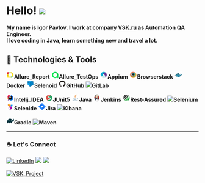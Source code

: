 # Hello! <img src="https://raw.githubusercontent.com/MartinHeinz/MartinHeinz/master/wave.gif" width="30px">

**My name is Igor Pavlov. I work at company [VSK.ru](https://www.vsk.ru) as Automation QA Engineer.**  
**I love coding in Java, learn something new and travel a lot.**

## 🔧 Technologies & Tools 
<img width="4%" title="Allure Report" src="logo/Allure_Report.svg">**Allure_Report**
<img width="4%" title="Allure Report" src="logo/Allure_TestOps.svg">**Allure_TestOps**
<img width="4%" title="Allure Report" src="logo/Appium.svg">**Appium**
<img width="4%" title="Allure Report" src="logo/Browserstack.svg">**Browserstack**
<img width="4%" title="Allure Report" src="logo/Docker.svg">**Docker**
<img width="4%" title="Allure Report" src="logo/Selenoid.svg">**Selenoid**
<img width="4%" title="Allure Report" src="logo/GitHub.svg">**GitHub**
<img src="https://img.icons8.com/color/36/000000/gitlab.png"/>**GitLab**

<img width="4%" title="Allure Report" src="logo/Intelij_IDEA.svg">**Intelij_IDEA**
<img width="4%" title="Allure Report" src="logo/JUnit5.svg">**JUnit5**
<img width="4%" title="Allure Report" src="logo/Java.svg">**Java**
<img width="4%" title="Allure Report" src="logo/Jenkins.svg">**Jenkins**
<img width="4%" title="Allure Report" src="logo/Rest-Assured.svg">**Rest-Assured**
<img src="https://img.icons8.com/officel/36/000000/selenium-test-automation.png"/>**Selenium**
<img width="4%" title="Allure Report" src="logo/Selenide.svg">**Selenide**
<img width="4%" title="Allure Report" src="logo/Jira.svg">**Jira**
<img src="https://img.icons8.com/color/36/000000/kibana.png"/>**Kibana** 

<img width="4%" title="Allure Report" src="logo/Gradle.svg">**Gradle**
<img src="https://img.icons8.com/ios/36/000000/maven-ios.png"/>**Maven**	

---

### :coffee: Let's Connect 
<p align="left">
	<a href="https://www.linkedin.com/in/igor-pavlov13/"><img src="https://img.icons8.com/bubbles/70/000000/linkedin.png" alt="LinkedIn" target="_blank"/></a>
	<a href="https://t.me/travel_qa"><img src="https://img.icons8.com/bubbles/70/000000/telegram-app.png" target="_blank"/></a>
	<a href="https://www.instagram.com/pavlov_ig/"><img src="https://img.icons8.com/bubbles/70/000000/instagram-new.png" target="_blank"/></a>
</p>
<a href="https://github.com/igor-QA/VSK_Project">
  <img align="center" src="https://github-readme-stats.anuraghazra1.vercel.app/api?username=igor-QA&show_icons=true&include_all_commits=true&theme=tokyonight&&count_private=true" alt="VSK_Project"/>
</a>
